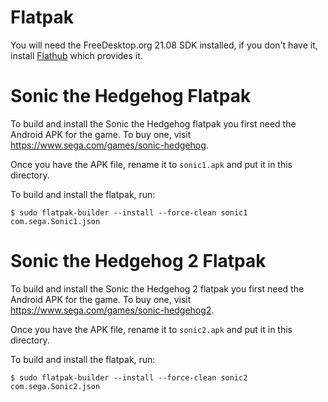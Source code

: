 # Flatpak

You will need the FreeDesktop.org 21.08 SDK installed, if you don't have it,
install [Flathub](https://flathub.org/) which provides it.

# Sonic the Hedgehog Flatpak

To build and install the Sonic the Hedgehog flatpak you first need the Android
APK for the game. To buy one, visit https://www.sega.com/games/sonic-hedgehog.

Once you have the APK file, rename it to `sonic1.apk` and put it in this
directory.

To build and install the flatpak, run:
```
$ sudo flatpak-builder --install --force-clean sonic1 com.sega.Sonic1.json
```

# Sonic the Hedgehog 2 Flatpak

To build and install the Sonic the Hedgehog 2 flatpak you first need the Android
APK for the game. To buy one, visit https://www.sega.com/games/sonic-hedgehog2.

Once you have the APK file, rename it to `sonic2.apk` and put it in this
directory.

To build and install the flatpak, run:
```
$ sudo flatpak-builder --install --force-clean sonic2 com.sega.Sonic2.json
```

